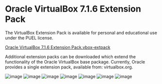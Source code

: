 # Oracle VirtualBox 7.1.6 Extension Pack

The VirtualBox Extension Pack is available for personal and educational use under the PUEL license.

[Oracle VirtualBox 7.1.6 Extension Pack.vbox-extpack](https://drive.google.com/file/d/1SoA1viGGPUVAskbzb7lmgr_mQm1_2EwX/view?usp=drive_link)

Additional extension packs can be downloaded which extend the functionality of the Oracle VirtualBox base package. Currently, Oracle provides a single extension pack, available from: virtualbox.org.

![image](https://github.com/user-attachments/assets/5c231c7e-86c2-4eb2-ad74-0fe046e20d17)
![image](https://github.com/user-attachments/assets/c28c26f8-3136-4884-8403-375b9bc62117)
![image](https://github.com/user-attachments/assets/17a8e0d3-753a-4bb5-a724-e2cf0feb5751)
![image](https://github.com/user-attachments/assets/4b36116b-f02b-4ffe-beea-e24892a55883)
![image](https://github.com/user-attachments/assets/9a62e14a-bd6f-41a0-96b1-40b55367c495)
![image](https://github.com/user-attachments/assets/6deb2a77-556f-4799-928f-44aa130ec14b)
![image](https://github.com/user-attachments/assets/140714b9-eba9-4f4c-a35a-29798c6fd362)
